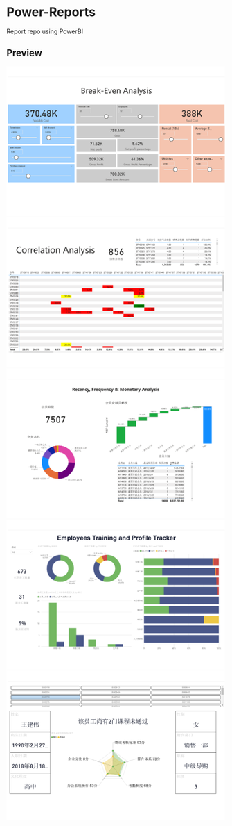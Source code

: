 # Power-Reports
 Report repo using PowerBI

## Preview

![](https://github.com/songlin81/Power-Reports/blob/master/output/break-even.png)
![](https://github.com/songlin81/Power-Reports/blob/master/output/correlation.png)
![](https://github.com/songlin81/Power-Reports/blob/master/output/RFM.png)
![](https://github.com/songlin81/Power-Reports/blob/master/output/employee_1.png)
![](https://github.com/songlin81/Power-Reports/blob/master/output/employee_2.png)
